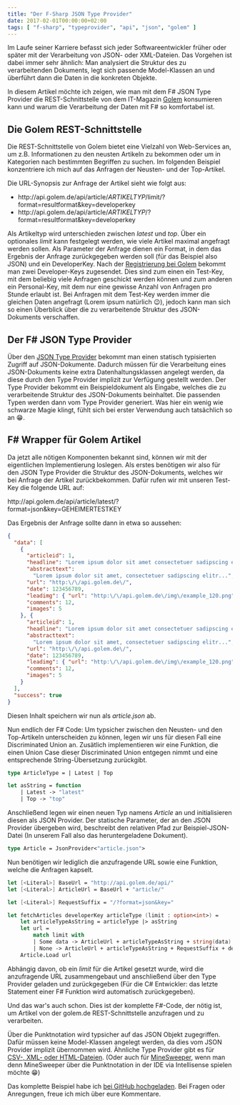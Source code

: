 ```yaml
---
title: "Der F-Sharp JSON Type Provider"
date: 2017-02-01T00:00:00+02:00
tags: [ "f-sharp", "typeprovider", "api", "json", "golem" ]
---
```

Im Laufe seiner Karriere befasst sich jeder Softwareentwickler früher oder später mit der Verarbeitung von JSON- oder XML-Dateien. Das Vorgehen ist dabei immer sehr ähnlich: Man analysiert die Struktur des zu verarbeitenden Dokuments, legt sich passende Model-Klassen an und überführt dann die Daten in die konkreten Objekte.

In diesem Artikel möchte ich zeigen, wie man mit dem F# JSON Type Provider die REST-Schnittstelle von dem IT-Magazin [Golem](http://www.golem.de/) konsumieren kann und warum die Verarbeitung der Daten mit F# so komfortabel ist.

## Die Golem REST-Schnittstelle
Die REST-Schnittstelle von Golem bietet eine Vielzahl von Web-Services an, um z.B. Informationen zu den neusten Artikeln zu bekommen oder um in Kategorien nach bestimmten Begriffen zu suchen. Im folgenden Beispiel konzentriere ich mich auf das Anfragen der Neusten- und der Top-Artikel.

Die URL-Synopsis zur Anfrage der Artikel sieht wie folgt aus:

* ht<span>tp://api.golem.de/api/article/*ARTIKELTYP*/limit/?format=resultformat&key=developerkey
* ht<span>tp://api.golem.de/api/article/*ARTIKELTYP*/?format=resultformat&key=developerkey

Als Artikeltyp wird unterschieden zwischen *latest* und *top*. Über ein optionales *limit* kann festgelegt werden, wie viele Artikel maximal angefragt werden sollen. Als Parameter der Anfrage dienen ein Format, in dem das Ergebnis der Anfrage zurückgegeben werden soll (für das Beispiel also JSON) und ein DeveloperKey. Nach der [Registrierung bei Golem](http://api.golem.de/apimanage/index.php) bekommt man zwei Developer-Keys zugesendet. Dies sind zum einen ein Test-Key, mit dem beliebig viele Anfragen geschickt werden können und zum anderen ein Personal-Key, mit dem nur eine gewisse Anzahl von Anfragen pro Stunde erlaubt ist. Bei Anfragen mit dem Test-Key werden immer die gleichen Daten angefragt (Lorem ipsum natürlich 😉), jedoch kann man sich so einen Überblick über die zu verarbeitende Struktur des JSON-Dokuments verschaffen.

## Der F# JSON Type Provider
Über den [JSON Type Provider](http://fsharp.github.io/FSharp.Data/library/JsonProvider.html) bekommt man einen statisch typisierten Zugriff auf JSON-Dokumente. Dadurch müssen für die Verarbeitung eines JSON-Dokuments keine extra Datenhaltungsklassen angelegt werden, da diese durch den Type Provider implizit zur Verfügung gestellt werden. Der Type Provider bekommt ein Beispieldokument als Eingabe, welches die zu verarbeitende Struktur des JSON-Dokuments beinhaltet. Die passenden Typen werden dann vom Type Provider generiert. Was hier ein wenig wie schwarze Magie klingt, fühlt sich bei erster Verwendung auch tatsächlich so an 😁.

## F# Wrapper für Golem Artikel
Da jetzt alle nötigen Komponenten bekannt sind, können wir mit der eigentlichen Implementierung loslegen. Als erstes benötigen wir also für den JSON Type Provider die Struktur des JSON-Dokuments, welches wir bei Anfrage der Artikel zurückbekommen. Dafür rufen wir mit unseren Test-Key die folgende URL auf:

ht<span>tp://api.golem.de/api/article/latest/?format=json&key=GEHEIMERTESTKEY

Das Ergebnis der Anfrage sollte dann in etwa so aussehen:

```json
{
  "data": [
    {
      "articleid": 1,
      "headline": "Lorem ipsum dolor sit amet consectetuer sadipscing elitr sed",
      "abstracttext":
        "Lorem ipsum dolor sit amet, consectetuer sadipscing elitr...",
      "url": "http:\/\/api.golem.de\/",
      "date": 123456789,
      "leadimg": { "url": "http:\/\/api.golem.de\/img\/example_120.png", "height": 90, "width": 120 },
      "comments": 12,
      "images": 5
    }, {
      "articleid": 1,
      "headline": "Lorem ipsum dolor sit amet consectetuer sadipscing elitr sed",
      "abstracttext":
        "Lorem ipsum dolor sit amet, consectetuer sadipscing elitr...",
      "url": "http:\/\/api.golem.de\/",
      "date": 123456789,
      "leadimg": { "url": "http:\/\/api.golem.de\/img\/example_120.png", "height": 90, "width": 120 },
      "comments": 12,
      "images": 5
    }
  ],
  "success": true
}
```

Diesen Inhalt speichern wir nun als *article.json* ab.

Nun endlich der F# Code: Um typsicher zwischen den Neusten- und den Top-Artikeln unterscheiden zu können, legen wir uns für diesen Fall eine Discriminated Union an. Zusätlich implementieren wir eine Funktion, die einen Union Case dieser Discriminated Union entgegen nimmt und eine entsprechende String-Übersetzung zurückgibt.

```fsharp
type ArticleType = | Latest | Top 

let asString = function
    | Latest -> "latest"
    | Top -> "top"
```

Anschließend legen wir einen neuen Typ namens *Article* an und initialisieren diesen als JSON Provider. Der statische Parameter, der an den JSON Provider übergeben wird, beschreibt den relativen Pfad zur Beispiel-JSON-Datei (In unserem Fall also das heruntergeladene Dokument).

```fsharp
type Article = JsonProvider<"article.json">
```

Nun benötigen wir lediglich die anzufragende URL sowie eine Funktion, welche die Anfragen kapselt.

```fsharp
let [<Literal>] BaseUrl = "http://api.golem.de/api/"
let [<Literal>] ArticleUrl = BaseUrl + "article/"

let [<Literal>] RequestSuffix = "/?format=json&key="

let fetchArticles developerKey articleType (limit : option<int>) =
    let articleTypeAsString = articleType |> asString
    let url =
        match limit with
        | Some data -> ArticleUrl + articleTypeAsString + string(data) + RequestSuffix + developerKey
        | None -> ArticleUrl + articleTypeAsString + RequestSuffix + developerKey
    Article.Load url
```

Abhängig davon, ob ein *limit* für die Artikel gesetzt wurde, wird die anzufragende URL zusammengebaut und anschließend über den Type Provider geladen und zurückgegeben (Für die C# Entwickler: das letzte Statement einer F# Funktion wird automatisch zurückgegeben).

Und das war's auch schon. Dies ist der komplette F#-Code, der nötig ist, um Artikel von der golem.de REST-Schnittstelle anzufragen und zu verarbeiten. 

Über die Punktnotation wird typsicher auf das JSON Objekt zugegriffen. Dafür müssen keine Model-Klassen angelegt werden, da dies vom JSON Provider implizit übernommen wird. Ähnliche Type Provider gibt es für [CSV-, XML- oder HTML-Dateien](http://fsharp.github.io/FSharp.Data/index.html). (Oder auch für [MineSweeper](http://pinksquirrellabs.com/post/2014/02/02/The-MineSweeper-Type-Provider.aspx), wenn man denn MineSweeper über die Punktnotation in der IDE via Intellisense spielen möchte 😁)

Das komplette Beispiel habe ich [bei GitHub hochgeladen](https://github.com/oopbase/fsharp-golem). Bei Fragen oder Anregungen, freue ich mich über eure Kommentare.